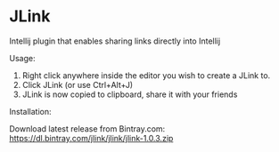 # JLink
Intellij plugin that enables sharing links directly into Intellij

Usage:

1. Right click anywhere inside the editor you wish to create a JLink to.
2. Click JLink (or use Ctrl+Alt+J)
3. JLink is now copied to clipboard, share it with your friends

Installation:

Download latest release from Bintray.com:
https://dl.bintray.com/jlink/jlink/jlink-1.0.3.zip
